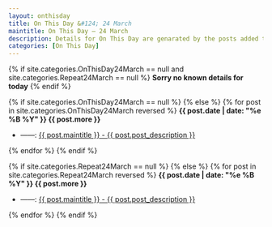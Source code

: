 ```yaml
---
layout: onthisday
title: On This Day &#124; 24 March
maintitle: On This Day — 24 March
description: Details for On This Day are genarated by the posts added to the website so the content is subject to changes/updates over time.
categories: [On This Day]
---
```


{% if site.categories.OnThisDay24March == null and site.categories.Repeat24March == null %}
<strong>Sorry no known details for today</strong>
{% endif %}

{% if site.categories.OnThisDay24March == null %}
{% else %}
{% for post in site.categories.OnThisDay24March reversed %}
<strong>{{ post.date | date: "%e %B %Y" }} {{ post.more }}</strong>
<ul>
<li> ——: <a href="{{ post.url }}">{{ post.maintitle }} - {{ post.post_description }}</a></li>
</ul>
{% endfor %}
{% endif %}

{% if site.categories.Repeat24March == null %}
{% else %}
{% for post in site.categories.Repeat24March reversed %}
<strong>{{ post.date | date: "%e %B %Y" }} {{ post.more }}</strong>
<ul>
<li> ——: <a href="{{ post.url }}">{{ post.maintitle }} - {{ post.post_description }}</a></li>
</ul>
{% endfor %}
{% endif %}
